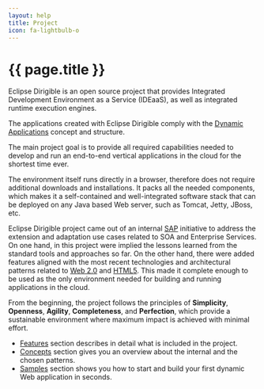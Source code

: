 ```yaml
---
layout: help
title: Project
icon: fa-lightbulb-o
---
```


{{ page.title }}
===

Eclipse Dirigible is an open source project that provides Integrated Development Environment as a Service (IDEaaS), as well as integrated runtime execution engines.

The applications created with Eclipse Dirigible comply with the [Dynamic Applications](dynamic_applications.html) concept and structure.

The main project goal is to provide all required capabilities needed to develop and run an end-to-end vertical applications in the cloud for the shortest time ever. 

The environment itself runs directly in a browser, therefore does not require additional downloads and installations. It packs all the needed components, which makes it a self-contained and well-integrated software stack that can be deployed on any Java based Web server, such as Tomcat, Jetty, JBoss, etc.

Eclipse Dirigible project came out of an internal [SAP](http://www.sap.com) initiative to address the extension and adaptation use cases related to SOA and Enterprise Services. On one hand, in this project were implied the lessons learned from the standard tools and approaches so far. On the other hand, there were added features aligned with the most recent technologies and architectural patterns related to [Web 2.0](http://en.wikipedia.org/wiki/Web_2.0) and [HTML5](http://en.wikipedia.org/wiki/HTML5). This made it complete enough to be used as the only environment needed for building and running applications in the cloud.

From the beginning, the project follows the principles of **Simplicity**, **Openness**, **Agility**, **Completeness**, and **Perfection**, which provide a sustainable environment where maximum impact is achieved with minimal effort.

* [Features](features.html) section describes in detail what is included in the project. 
* [Concepts](concepts.html) section gives you an overview about the internal and the chosen patterns. 
* [Samples](samples.html) section shows you how to start and build your first dynamic Web application in seconds.
